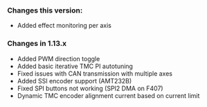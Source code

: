 ### Changes this version:
- Added effect monitoring per axis
 
### Changes in 1.13.x
- Added PWM direction toggle
- Added basic iterative TMC PI autotuning
- Fixed issues with CAN transmission with multiple axes
- Added SSI encoder support (AMT232B)
- Fixed SPI buttons not working (SPI2 DMA on F407)
- Dynamic TMC encoder alignment current based on current limit